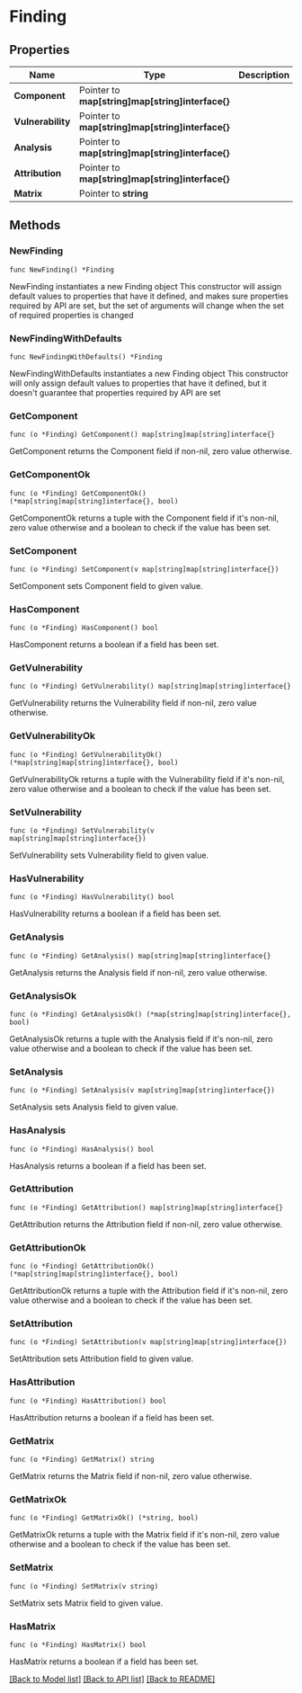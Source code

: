 # Finding

## Properties

Name | Type | Description | Notes
------------ | ------------- | ------------- | -------------
**Component** | Pointer to **map[string]map[string]interface{}** |  | [optional] 
**Vulnerability** | Pointer to **map[string]map[string]interface{}** |  | [optional] 
**Analysis** | Pointer to **map[string]map[string]interface{}** |  | [optional] 
**Attribution** | Pointer to **map[string]map[string]interface{}** |  | [optional] 
**Matrix** | Pointer to **string** |  | [optional] 

## Methods

### NewFinding

`func NewFinding() *Finding`

NewFinding instantiates a new Finding object
This constructor will assign default values to properties that have it defined,
and makes sure properties required by API are set, but the set of arguments
will change when the set of required properties is changed

### NewFindingWithDefaults

`func NewFindingWithDefaults() *Finding`

NewFindingWithDefaults instantiates a new Finding object
This constructor will only assign default values to properties that have it defined,
but it doesn't guarantee that properties required by API are set

### GetComponent

`func (o *Finding) GetComponent() map[string]map[string]interface{}`

GetComponent returns the Component field if non-nil, zero value otherwise.

### GetComponentOk

`func (o *Finding) GetComponentOk() (*map[string]map[string]interface{}, bool)`

GetComponentOk returns a tuple with the Component field if it's non-nil, zero value otherwise
and a boolean to check if the value has been set.

### SetComponent

`func (o *Finding) SetComponent(v map[string]map[string]interface{})`

SetComponent sets Component field to given value.

### HasComponent

`func (o *Finding) HasComponent() bool`

HasComponent returns a boolean if a field has been set.

### GetVulnerability

`func (o *Finding) GetVulnerability() map[string]map[string]interface{}`

GetVulnerability returns the Vulnerability field if non-nil, zero value otherwise.

### GetVulnerabilityOk

`func (o *Finding) GetVulnerabilityOk() (*map[string]map[string]interface{}, bool)`

GetVulnerabilityOk returns a tuple with the Vulnerability field if it's non-nil, zero value otherwise
and a boolean to check if the value has been set.

### SetVulnerability

`func (o *Finding) SetVulnerability(v map[string]map[string]interface{})`

SetVulnerability sets Vulnerability field to given value.

### HasVulnerability

`func (o *Finding) HasVulnerability() bool`

HasVulnerability returns a boolean if a field has been set.

### GetAnalysis

`func (o *Finding) GetAnalysis() map[string]map[string]interface{}`

GetAnalysis returns the Analysis field if non-nil, zero value otherwise.

### GetAnalysisOk

`func (o *Finding) GetAnalysisOk() (*map[string]map[string]interface{}, bool)`

GetAnalysisOk returns a tuple with the Analysis field if it's non-nil, zero value otherwise
and a boolean to check if the value has been set.

### SetAnalysis

`func (o *Finding) SetAnalysis(v map[string]map[string]interface{})`

SetAnalysis sets Analysis field to given value.

### HasAnalysis

`func (o *Finding) HasAnalysis() bool`

HasAnalysis returns a boolean if a field has been set.

### GetAttribution

`func (o *Finding) GetAttribution() map[string]map[string]interface{}`

GetAttribution returns the Attribution field if non-nil, zero value otherwise.

### GetAttributionOk

`func (o *Finding) GetAttributionOk() (*map[string]map[string]interface{}, bool)`

GetAttributionOk returns a tuple with the Attribution field if it's non-nil, zero value otherwise
and a boolean to check if the value has been set.

### SetAttribution

`func (o *Finding) SetAttribution(v map[string]map[string]interface{})`

SetAttribution sets Attribution field to given value.

### HasAttribution

`func (o *Finding) HasAttribution() bool`

HasAttribution returns a boolean if a field has been set.

### GetMatrix

`func (o *Finding) GetMatrix() string`

GetMatrix returns the Matrix field if non-nil, zero value otherwise.

### GetMatrixOk

`func (o *Finding) GetMatrixOk() (*string, bool)`

GetMatrixOk returns a tuple with the Matrix field if it's non-nil, zero value otherwise
and a boolean to check if the value has been set.

### SetMatrix

`func (o *Finding) SetMatrix(v string)`

SetMatrix sets Matrix field to given value.

### HasMatrix

`func (o *Finding) HasMatrix() bool`

HasMatrix returns a boolean if a field has been set.


[[Back to Model list]](../README.md#documentation-for-models) [[Back to API list]](../README.md#documentation-for-api-endpoints) [[Back to README]](../README.md)


